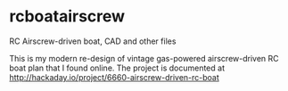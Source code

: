 # rcboatairscrew
RC Airscrew-driven boat, CAD and other files

This is my modern re-design of vintage gas-powered airscrew-driven RC boat plan that I found online. The project is documented at http://hackaday.io/project/6660-airscrew-driven-rc-boat
